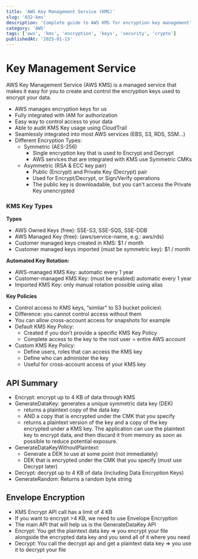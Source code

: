 ```yaml
---
title: 'AWS Key Management Service (KMS)'
slug: '032-kms'
description: 'Complete guide to AWS KMS for encryption key management'
category: 'AWS'
tags: ['aws', 'kms', 'encryption', 'keys', 'security', 'crypto']
publishedAt: '2025-01-15'
---
```


# Key Management Service

AWS Key Management Service (AWS KMS) is a managed service that makes it easy for you to create and control the encryption keys used to encrypt your data.

- AWS manages encryption keys for us
- Fully integrated with IAM for authorization
- Easy way to control access to your data
- Able to audit KMS Key usage using CloudTrail
- Seamlessly integrated into most AWS services (EBS, S3, RDS, SSM…)
- Different Encryption Types:
  - Symmetric (AES-256)
    - Single encryption key that is used to Encrypt and Decrypt
    - AWS services that are integrated with KMS use Symmetric CMKs
  - Asymmetric (RSA & ECC key pair)
    - Public (Encrypt) and Private Key (Decrypt) pair
    - Used for Encrypt/Decrypt, or Sign/Verify operations
    - The public key is downloadable, but you can’t access the Private Key unencrypted

### KMS Key Types

**Types**

- AWS Owned Keys (free): SSE-S3, SSE-SQS, SSE-DDB
- AWS Managed Key (free): (aws/service-name, e.g.: aws/rds)
- Customer managed keys created in KMS: $1 / month
- Customer managed keys imported (must be symmetric key): $1 / month

**Automated Key Rotation:**

- AWS-managed KMS Key: automatic every 1 year
- Customer-managed KMS Key: (must be enabled) automatic every 1 year
- Imported KMS Key: only manual rotation possible using alias

**Key Policies**

- Control access to KMS keys, “similar” to S3 bucket policies\
- Difference: you cannot control access without them
- You can allow cross-account access for snapshots for example
- Default KMS Key Policy:
  - Created if you don’t provide a specific KMS Key Policy
  - Complete access to the key to the root user = entire AWS account
- Custom KMS Key Policy:
  - Define users, roles that can access the KMS key
  - Define who can administer the key
  - Useful for cross-account access of your KMS key

## API Summary

- Encrypt: encrypt up to 4 KB of data through KMS
- GenerateDataKey: generates a unique symmetric data key (DEK)
  - returns a plaintext copy of the data key
  - AND a copy that is encrypted under the CMK that you specify
  - returns a plaintext version of the key and a copy of the key encrypted under a KMS key. The application can use the plaintext key to encrypt data, and then discard it from memory as soon as possible to reduce potential exposure.
- GenerateDataKeyWithoutPlaintext:
  - Generate a DEK to use at some point (not immediately)
  - DEK that is encrypted under the CMK that you specify (must use Decrypt later)
- Decrypt: decrypt up to 4 KB of data (including Data Encryption Keys)
- GenerateRandom: Returns a random byte string

## Envelope Encryption

- KMS Encrypt API call has a limit of 4 KB
- If you want to encrypt >4 KB, we need to use Envelope Encryption
- The main API that will help us is the GenerateDataKey API
- Encrypt: You get the plaintext data key => you encrypt your file alongside the encrypted data key and you send all of it where you need
- Decrypt: You call the decrypt api and get a plaintext data key => you use it to decrypt your file
